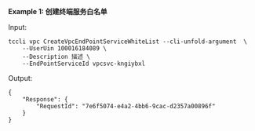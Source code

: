 **Example 1: 创建终端服务白名单**



Input: 

```
tccli vpc CreateVpcEndPointServiceWhiteList --cli-unfold-argument  \
    --UserUin 100016184089 \
    --Description 描述 \
    --EndPointServiceId vpcsvc-kngiybxl
```

Output: 
```
{
    "Response": {
        "RequestId": "7e6f5074-e4a2-4bb6-9cac-d2357a00896f"
    }
}
```

